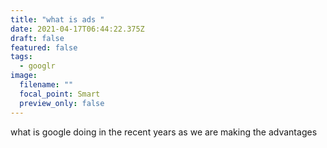 ```yaml
---
title: "what is ads "
date: 2021-04-17T06:44:22.375Z
draft: false
featured: false
tags:
  - googlr
image:
  filename: ""
  focal_point: Smart
  preview_only: false
---
```

what is google doing in the recent years as we are making the advantages 